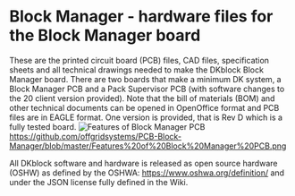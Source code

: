 # Block Manager - hardware files for the Block Manager board
These are the printed circuit board (PCB) files, CAD files, specification sheets and all technical drawings needed to make the DKblock Block Manager board. There are two boards that make a minimum DK system, a Block Manager PCB and a Pack Supervisor PCB (with software changes to the 20 client version provided). Note that the bill of materials (BOM) and other technical documents can be opened in OpenOffice format and PCB files are in EAGLE format.
One version is provided, that is Rev D which is a fully tested board.
![Features of Block Manager PCB](https://user-images.githubusercontent.com/6006120/69194487-19cb6900-0ade-11ea-909c-2c5646c5fde7.png)
https://github.com/offgridsystems/PCB-Block-Manager/blob/master/Features%20of%20Block%20Manager%20PCB.png


All DKblock software and hardware is released as open source hardware (OSHW) as defined by the OSHWA: https://www.oshwa.org/definition/ and under the JSON license fully defined in the Wiki.
